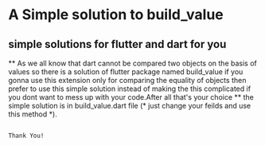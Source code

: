 # A Simple solution to build_value


## simple solutions for flutter and dart for you
                                   
** As we all know that dart cannot be compared two objects on the basis of values so there is a solution of flutter package named 
    build_value if you gonna use this extension only for comparing the equality of objects then prefer to use this simple  solution
    instead of making the this complicated if you dont want to mess up with your code.After all that's your choice **
       the simple solution is in build_value.dart file (* just change your feilds and use this method *).
       
       
       


                                                                                                            Thank You!
